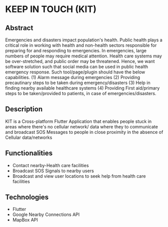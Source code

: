 # KEEP IN TOUCH (KIT)<br>

## Abstract <br>
Emergencies and disasters impact population's health. Public health plays a critical role in working with health and non-health sectors responsible for preparing for and responding to emergencies. In emergencies, large numbers of people may require medical attention. Health care systems may be over-stretched, and public order may be threatened. Hence, we want software solution such that social media can be used in public health emergency response. Such tool/page/plugin should have the below capabilities. (1) Alarm message during emergencies (2) Providing precautinary steps to be taken during emergency/disasters (3) Help in finding nearby available healthcare systems (4) Providing First aid/primary steps to be taken/provided to patients, in case of emergencies/disasters.<br>

## Description<br>
KIT is a Cross-platform Flutter Application that enables people stuck in areas where there's no cellular network/ data where they to communicate and broadcast SOS Messages to people in close proximity in the absence of Cellular data/networks <br>

## Functionalities <br>
<ul>
<li> Contact nearby-Health care facilities
<li> Broadcast SOS Signals to nearby users
<li> Broadcast and view user locations to seek help from health care facilities 
</ul>

## Technologies
* Flutter
* Google Nearby Connections API
* MapBox API




